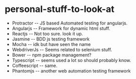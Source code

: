 # personal-stuff-to-look-at
- Protractor -- JS based Automated testing for angularjs.
- Angularjs -- Framework for dynamic html stuff.
- Reactjs -- Not too sure. look it up.
- Jasmine -- BDD js testing framework
- Mocha -- idk but have seen the name
- WebdriverJs -- Seems related to selenium stuff. 
- Bower -- npm package management?
- Typescript -- seems used a lot so should probably know.
- Coffeescript -- same.
- Phantomjs -- another web automation testing framework
